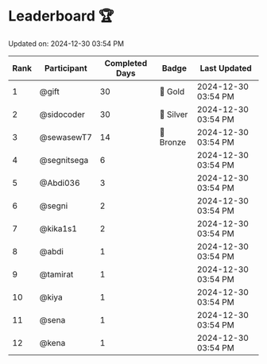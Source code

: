 # Leaderboard 🏆

Updated on: 2024-12-30 03:54 PM

| Rank | Participant       | Completed Days | Badge      | Last Updated         |
|------|-------------------|----------------|------------|----------------------|
| 1    | @gift             | 30             | 🏅 Gold     | 2024-12-30 03:54 PM |
| 2    | @sidocoder        | 30             | 🥈 Silver   | 2024-12-30 03:54 PM |
| 3    | @sewasewT7        | 14             | 🥉 Bronze   | 2024-12-30 03:54 PM |
| 4    | @segnitsega       | 6              |            | 2024-12-30 03:54 PM |
| 5    | @Abdi036          | 3              |            | 2024-12-30 03:54 PM |
| 6    | @segni            | 2              |            | 2024-12-30 03:54 PM |
| 7    | @kika1s1          | 2              |            | 2024-12-30 03:54 PM |
| 8    | @abdi             | 1              |            | 2024-12-30 03:54 PM |
| 9    | @tamirat          | 1              |            | 2024-12-30 03:54 PM |
| 10   | @kiya             | 1              |            | 2024-12-30 03:54 PM |
| 11   | @sena             | 1              |            | 2024-12-30 03:54 PM |
| 12   | @kena             | 1              |            | 2024-12-30 03:54 PM |
